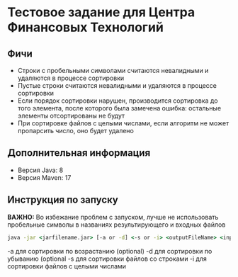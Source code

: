 # Тестовое задание для Центра Финансовых Технологий

## Фичи
- Строки с пробельными символами считаются невалидными и удаляются в процессе сортировки
- Пустые строки считаются невалидными и удаляются в процессе сортировки
- Если порядок сортировки нарушен, производится сортировка до того элемента, после которого была замечена ошибка: остальные элементы отсортированы не будут
- При сортировке файлов с целыми числами, если алгоритм не может пропарсить число, оно будет удалено

## Дополнительная информация
- Версия Java: 8
- Версия Maven: 17

## Инструкция по запуску
**ВАЖНО:** Во избежание проблем с запуском, лучше не использовать пробельные символы в названиях результирующего и входных файлов

```cmd
java -jar <jarfilename.jar> [-a or -d] <-s or -i> <outputFileName> <inputFiles...>
```
-a для сортировки по возрастанию (optional)
-d для сортировки по убыванию (optional
-s для сортировки файлов со строками
-i для сортировки файлов с целыми числами
